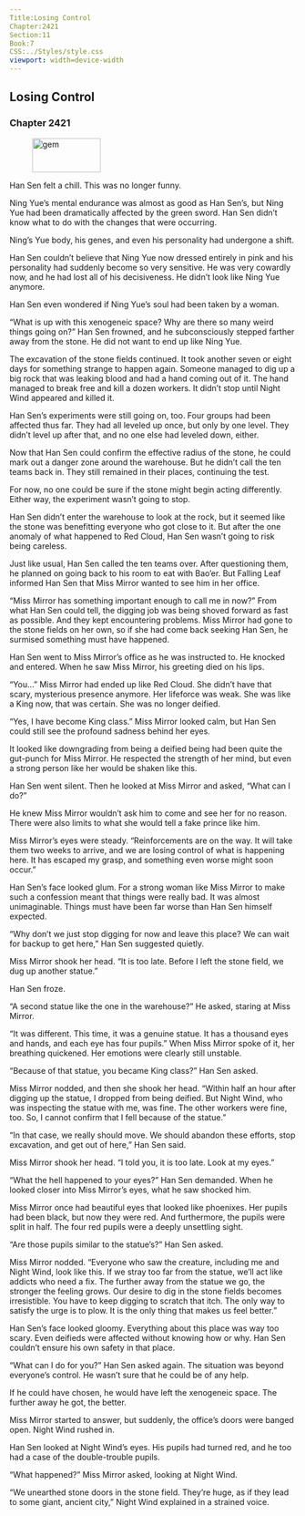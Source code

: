```yaml
---
Title:Losing Control 
Chapter:2421 
Section:11 
Book:7 
CSS:../Styles/style.css 
viewport: width=device-width
---
```

  
## Losing Control
### Chapter 2421
  
<figure>
	<img src="../Images/gem.gif" alt="gem" id="gem" width="120" height="60" />
</figure>
  

  
Han Sen felt a chill. This was no longer funny.

Ning Yue’s mental endurance was almost as good as Han Sen’s, but Ning Yue had been dramatically affected by the green sword. Han Sen didn’t know what to do with the changes that were occurring.

Ning’s Yue body, his genes, and even his personality had undergone a shift.

Han Sen couldn’t believe that Ning Yue now dressed entirely in pink and his personality had suddenly become so very sensitive. He was very cowardly now, and he had lost all of his decisiveness. He didn’t look like Ning Yue anymore.

Han Sen even wondered if Ning Yue’s soul had been taken by a woman.

“What is up with this xenogeneic space? Why are there so many weird things going on?” Han Sen frowned, and he subconsciously stepped farther away from the stone. He did not want to end up like Ning Yue.

The excavation of the stone fields continued. It took another seven or eight days for something strange to happen again. Someone managed to dig up a big rock that was leaking blood and had a hand coming out of it. The hand managed to break free and kill a dozen workers. It didn’t stop until Night Wind appeared and killed it.

Han Sen’s experiments were still going on, too. Four groups had been affected thus far. They had all leveled up once, but only by one level. They didn’t level up after that, and no one else had leveled down, either.

Now that Han Sen could confirm the effective radius of the stone, he could mark out a danger zone around the warehouse. But he didn’t call the ten teams back in. They still remained in their places, continuing the test.

For now, no one could be sure if the stone might begin acting differently. Either way, the experiment wasn’t going to stop.

Han Sen didn’t enter the warehouse to look at the rock, but it seemed like the stone was benefitting everyone who got close to it. But after the one anomaly of what happened to Red Cloud, Han Sen wasn’t going to risk being careless.

Just like usual, Han Sen called the ten teams over. After questioning them, he planned on going back to his room to eat with Bao’er. But Falling Leaf informed Han Sen that Miss Mirror wanted to see him in her office.

“Miss Mirror has something important enough to call me in now?” From what Han Sen could tell, the digging job was being shoved forward as fast as possible. And they kept encountering problems. Miss Mirror had gone to the stone fields on her own, so if she had come back seeking Han Sen, he surmised something must have happened.

Han Sen went to Miss Mirror’s office as he was instructed to. He knocked and entered. When he saw Miss Mirror, his greeting died on his lips.

“You…” Miss Mirror had ended up like Red Cloud. She didn’t have that scary, mysterious presence anymore. Her lifeforce was weak. She was like a King now, that was certain. She was no longer deified.

“Yes, I have become King class.” Miss Mirror looked calm, but Han Sen could still see the profound sadness behind her eyes.

It looked like downgrading from being a deified being had been quite the gut-punch for Miss Mirror. He respected the strength of her mind, but even a strong person like her would be shaken like this.

Han Sen went silent. Then he looked at Miss Mirror and asked, “What can I do?”

He knew Miss Mirror wouldn’t ask him to come and see her for no reason. There were also limits to what she would tell a fake prince like him.

Miss Mirror’s eyes were steady. “Reinforcements are on the way. It will take them two weeks to arrive, and we are losing control of what is happening here. It has escaped my grasp, and something even worse might soon occur.”

Han Sen’s face looked glum. For a strong woman like Miss Mirror to make such a confession meant that things were really bad. It was almost unimaginable. Things must have been far worse than Han Sen himself expected.

“Why don’t we just stop digging for now and leave this place? We can wait for backup to get here,” Han Sen suggested quietly.

Miss Mirror shook her head. “It is too late. Before I left the stone field, we dug up another statue.”

Han Sen froze.

“A second statue like the one in the warehouse?” He asked, staring at Miss Mirror.

“It was different. This time, it was a genuine statue. It has a thousand eyes and hands, and each eye has four pupils.” When Miss Mirror spoke of it, her breathing quickened. Her emotions were clearly still unstable.

“Because of that statue, you became King class?” Han Sen asked.

Miss Mirror nodded, and then she shook her head. “Within half an hour after digging up the statue, I dropped from being deified. But Night Wind, who was inspecting the statue with me, was fine. The other workers were fine, too. So, I cannot confirm that I fell because of the statue.”

“In that case, we really should move. We should abandon these efforts, stop excavation, and get out of here,” Han Sen said.

Miss Mirror shook her head. “I told you, it is too late. Look at my eyes.”

“What the hell happened to your eyes?” Han Sen demanded. When he looked closer into Miss Mirror’s eyes, what he saw shocked him.

Miss Mirror once had beautiful eyes that looked like phoenixes. Her pupils had been black, but now they were red. And furthermore, the pupils were split in half. The four red pupils were a deeply unsettling sight.

“Are those pupils similar to the statue’s?” Han Sen asked.

Miss Mirror nodded. “Everyone who saw the creature, including me and Night Wind, look like this. If we stray too far from the statue, we’ll act like addicts who need a fix. The further away from the statue we go, the stronger the feeling grows. Our desire to dig in the stone fields becomes irresistible. You have to keep digging to scratch that itch. The only way to satisfy the urge is to plow. It is the only thing that makes us feel better.”

Han Sen’s face looked gloomy. Everything about this place was way too scary. Even deifieds were affected without knowing how or why. Han Sen couldn’t ensure his own safety in that place.

“What can I do for you?” Han Sen asked again. The situation was beyond everyone’s control. He wasn’t sure that he could be of any help.

If he could have chosen, he would have left the xenogeneic space. The further away he got, the better.

Miss Mirror started to answer, but suddenly, the office’s doors were banged open. Night Wind rushed in.

Han Sen looked at Night Wind’s eyes. His pupils had turned red, and he too had a case of the double-trouble pupils.

“What happened?” Miss Mirror asked, looking at Night Wind.

“We unearthed stone doors in the stone field. They’re huge, as if they lead to some giant, ancient city,” Night Wind explained in a strained voice.